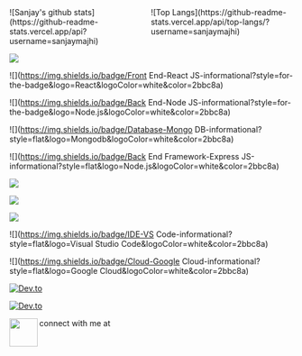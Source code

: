 <div style="display:flex;">
<div>![Sanjay's github stats](https://github-readme-stats.vercel.app/api?username=sanjaymajhi)</div>
<div>![Top Langs](https://github-readme-stats.vercel.app/api/top-langs/?username=sanjaymajhi)</div>

</div>




![](https://img.shields.io/badge/Language-JavaScript-informational?style=for-the-badge&logo=Javascript&logoColor=white&color=2bbc8a)

![](https://img.shields.io/badge/Front End-React JS-informational?style=for-the-badge&logo=React&logoColor=white&color=2bbc8a)

![](https://img.shields.io/badge/Back End-Node JS-informational?style=for-the-badge&logo=Node.js&logoColor=white&color=2bbc8a)

![](https://img.shields.io/badge/Database-Mongo DB-informational?style=flat&logo=Mongodb&logoColor=white&color=2bbc8a)

![](https://img.shields.io/badge/Back End Framework-Express JS-informational?style=flat&logo=Node.js&logoColor=white&color=2bbc8a)



![](https://img.shields.io/badge/Language-C++-informational?style=flat&logo=C&logoColor=white&color=2bbc8a)

![](https://img.shields.io/badge/Language-Java-informational?style=flat&logo=Java&logoColor=white&color=2bbc8a)

![](https://img.shields.io/badge/Language-Python-informational?style=flat&logo=Python&logoColor=white&color=2bbc8a)

![](https://img.shields.io/badge/IDE-VS Code-informational?style=flat&logo=Visual Studio Code&logoColor=white&color=2bbc8a)

![](https://img.shields.io/badge/Cloud-Google Cloud-informational?style=flat&logo=Google Cloud&logoColor=white&color=2bbc8a)



[![Dev.to](https://github-readme-stats.vercel.app/api/pin/?username=sanjaymajhi&repo=chat-app-client)](https://github.com/thepracticaldev/dev.to)

[![Dev.to](https://github-readme-stats.vercel.app/api/pin/?username=sanjaymajhi&repo=chat-app-api)](https://github.com/thepracticaldev/dev.to)





connect with me at 
<a target="_blank" href="https://www.linkedin.com/in/sanjay-majhi-898938188/">
  <img align="left" width="50px" src="https://img.flaticon.com/icons/png/512/61/61109.png?size=1200x630f&pad=10,10,10,10&ext=png&bg=FFFFFFFF" />
</a>
